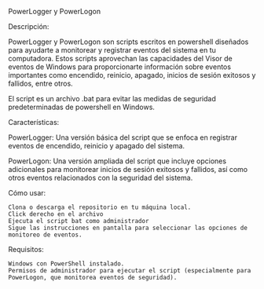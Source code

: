 PowerLogger y PowerLogon

Descripción:

PowerLogger y PowerLogon son scripts escritos en powershell diseñados para ayudarte a monitorear y registrar eventos del sistema en tu computadora. 
Estos scripts aprovechan las capacidades del Visor de eventos de Windows para proporcionarte información sobre eventos importantes como encendido, reinicio, apagado, inicios de sesión exitosos y fallidos, entre otros.

El script es un archivo .bat para evitar las medidas de seguridad predeterminadas de powershell en Windows.

Características:

PowerLogger: Una versión básica del script que se enfoca en registrar eventos de encendido, reinicio y apagado del sistema.

PowerLogon: Una versión ampliada del script que incluye opciones adicionales para monitorear inicios de sesión exitosos y fallidos, así como otros eventos relacionados con la seguridad del sistema.

Cómo usar:

    Clona o descarga el repositorio en tu máquina local.
    Click derecho en el archivo
    Ejecuta el script bat como administrador
    Sigue las instrucciones en pantalla para seleccionar las opciones de monitoreo de eventos.

Requisitos:

    Windows con PowerShell instalado.
    Permisos de administrador para ejecutar el script (especialmente para PowerLogon, que monitorea eventos de seguridad).
